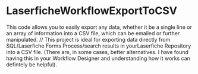 # LaserficheWorkflowExportToCSV
This code allows you to easily export any data, whether it be a single line or an array of information into a CSV file, 
which can be emailed or further manipulated.
//
This project is ideal for exporting data directly from SQL/Laserfiche Forms Process/search results in yourLaserfiche Repository 
into a CSV file.
(There are, in some cases, better alternatives. I have found having this in your Workflow Designer and understanding how it works can defintely be helpful). 
